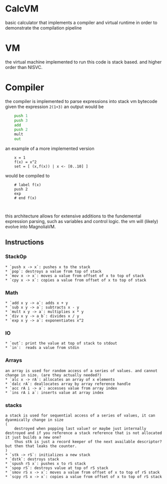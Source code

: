 # CalcVM
basic calculator that implements a compiler and virtual runtime in order to demonstrate the compilation pipeline

# VM
the virtual machine implemented to run this code is stack based. and higher order than NISVC. 

# Compiler
the compiler is implemented to parse expressions into stack vm bytecode
given the expression `2(1+3)` 
an output would be
```asm
	push 1
	push 3
	add
	push 2
	mult
	out
```

an example of a more implemented version
```
	x = 1
	f(x) = x^2
	set = [ (x,f(x)) | x <- [0..10] ]
```
would be compiled to
```
	# label f(x)
	push 2
	exp
	# end f(x)
	
	
```

this architecture allows for extensive additions to the fundemental expression parsing, such as variables and control logic.
the vm will (likely) evolve into MagnoliaVM. 

## Instructions
### StackOp
	* `push x -> x`: pushes x to the stack
	* `pop`: destroys a value from top of stack
	* `mov x -> x`: moves a value from offset of x to top of stack
	* `cpy x -> x`: copies a value from offset of x to top of stack
### Math
	* `add x y -> a`: adds x + y
	* `sub x y -> a`: subtracts x - y
	* `mult x y -> a`: multiplies x * y
	* `div x y -> a b`: divides x / y
	* `exp x y -> a`: exponentiates x^2
### IO
	* `out`: print the value at top of stack to stdout
	* `in`:  reads a value from stdin
### Arrays
	an array is used for random access of a series of values. and cannot change in size. (are they actually needed?)
	* `alc x -> rA`: allocates an array of x elements
	* `dalc rA`: deallocates array by array reference handle
	* `acc rA i -> a`: accesses value from array index
	* `ins rA i a`: inserts value at array index
### stacks
	a stack is used for sequential access of a series of values, it can dyanmically change in size 
	(
		destroyed when popping last value? or maybe just internally destroyed and if you reference a stack reference that is not allocated it just builds a new one?
		thus stk is just a record keeper of the next available descriptor? but then that leaks the counter. 
	)
	* `stk -> rS`: initializes a new stack
	* `dstk`: destroys stack
	* `spush rS x`: pushes x to rS stack
	* `spop rS`: destroys value at top of rS stack
	* `smov rS x -> x`: moves a value from offset of x to top of rS stack
	* `scpy rS x -> x`: copies a value from offset of x to top of rS stack
